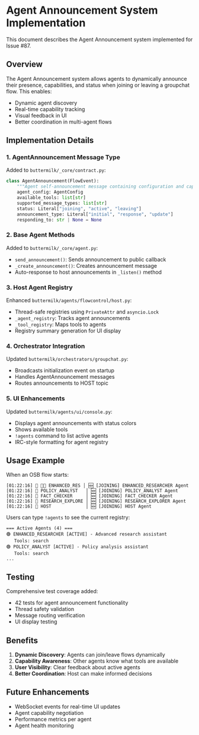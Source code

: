 # Agent Announcement System Implementation

This document describes the Agent Announcement system implemented for Issue #87.

## Overview

The Agent Announcement system allows agents to dynamically announce their presence, capabilities, and status when joining or leaving a groupchat flow. This enables:

- Dynamic agent discovery
- Real-time capability tracking
- Visual feedback in UI
- Better coordination in multi-agent flows

## Implementation Details

### 1. AgentAnnouncement Message Type

Added to `buttermilk/_core/contract.py`:

```python
class AgentAnnouncement(FlowEvent):
    """Agent self-announcement message containing configuration and capabilities."""
    agent_config: AgentConfig
    available_tools: list[str]
    supported_message_types: list[str]
    status: Literal["joining", "active", "leaving"]
    announcement_type: Literal["initial", "response", "update"]
    responding_to: str | None = None
```

### 2. Base Agent Methods

Added to `buttermilk/_core/agent.py`:

- `send_announcement()`: Sends announcement to public callback
- `_create_announcement()`: Creates announcement message
- Auto-response to host announcements in `_listen()` method

### 3. Host Agent Registry

Enhanced `buttermilk/agents/flowcontrol/host.py`:

- Thread-safe registries using `PrivateAttr` and `asyncio.Lock`
- `_agent_registry`: Tracks agent announcements
- `_tool_registry`: Maps tools to agents
- Registry summary generation for UI display

### 4. Orchestrator Integration

Updated `buttermilk/orchestrators/groupchat.py`:

- Broadcasts initialization event on startup
- Handles AgentAnnouncement messages
- Routes announcements to HOST topic

### 5. UI Enhancements

Updated `buttermilk/agents/ui/console.py`:

- Displays agent announcements with status colors
- Shows available tools
- `!agents` command to list active agents
- IRC-style formatting for agent registry

## Usage Example

When an OSB flow starts:

```
[01:22:16] 🔬 🧑‍💻 ENHANCED_RES │ 🆕 [JOINING] ENHANCED_RESEARCHER Agent
[01:22:16] 💬 POLICY_ANALYST   │ 🆕 [JOINING] POLICY_ANALYST Agent
[01:22:16] 💬 FACT_CHECKER     │ 🆕 [JOINING] FACT_CHECKER Agent
[01:22:16] 💬 RESEARCH_EXPLORE │ 🆕 [JOINING] RESEARCH_EXPLORER Agent
[01:22:16] 💬 HOST             │ 🆕 [JOINING] HOST Agent
```

Users can type `!agents` to see the current registry:

```
=== Active Agents (4) ===
🟢 ENHANCED_RESEARCHER [ACTIVE] - Advanced research assistant
   Tools: search
🟢 POLICY_ANALYST [ACTIVE] - Policy analysis assistant
   Tools: search
...
```

## Testing

Comprehensive test coverage added:

- 42 tests for agent announcement functionality
- Thread safety validation
- Message routing verification
- UI display testing

## Benefits

1. **Dynamic Discovery**: Agents can join/leave flows dynamically
2. **Capability Awareness**: Other agents know what tools are available
3. **User Visibility**: Clear feedback about active agents
4. **Better Coordination**: Host can make informed decisions

## Future Enhancements

- WebSocket events for real-time UI updates
- Agent capability negotiation
- Performance metrics per agent
- Agent health monitoring